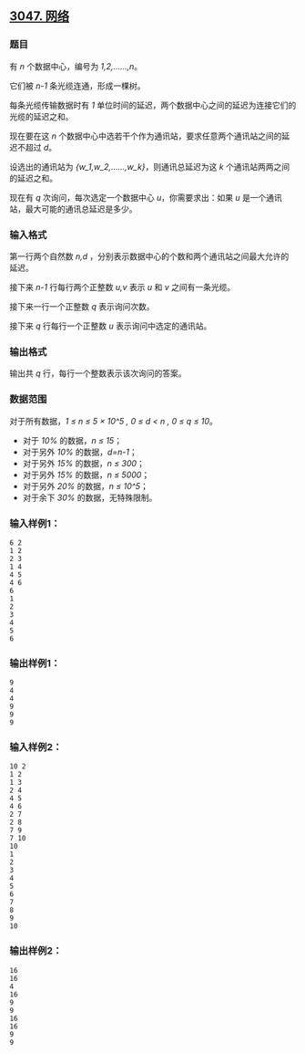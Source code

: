 ## [3047. 网络](https://www.acwing.com/problem/content/3050/)

### 题目

有 *n* 个数据中心，编号为 *1,2,……,n*。

它们被 *n-1* 条光缆连通，形成一棵树。

每条光缆传输数据时有 *1* 单位时间的延迟，两个数据中心之间的延迟为连接它们的光缆的延迟之和。

现在要在这 *n* 个数据中心中选若干个作为通讯站，要求任意两个通讯站之间的延迟不超过 *d*。

设选出的通讯站为 *{w_1,w_2,……,w_k}*，则通讯总延迟为这 *k* 个通讯站两两之间的延迟之和。

现在有 *q* 次询问，每次选定一个数据中心 *u*，你需要求出：如果 *u* 是一个通讯站，最大可能的通讯总延迟是多少。

### 输入格式

第一行两个自然数 *n,d* ，分别表示数据中心的个数和两个通讯站之间最大允许的延迟。

接下来 *n-1* 行每行两个正整数 *u,v* 表示 *u* 和 *v* 之间有一条光缆。

接下来一行一个正整数 *q* 表示询问次数。

接下来 *q* 行每行一个正整数 *u* 表示询问中选定的通讯站。

### 输出格式

输出共 *q* 行，每行一个整数表示该次询问的答案。

### 数据范围

对于所有数据，*1 ≤ n ≤ 5 × 10^5 , 0 ≤ d < n , 0 ≤ q ≤ 10*。

- 对于 *10%* 的数据，*n ≤ 15*；
- 对于另外 *10%* 的数据，*d=n-1*；
- 对于另外 *15%* 的数据，*n ≤ 300*；
- 对于另外 *15%* 的数据，*n ≤ 5000*；
- 对于另外 *20%* 的数据，*n ≤ 10^5*；
- 对于余下 *30%* 的数据，无特殊限制。

### 输入样例1：

```
6 2
1 2
2 3
1 4
4 5
4 6
6
1
2
3
4
5
6
```

### 输出样例1：

```
9
4
4
9
9
9
```

### 输入样例2：

```
10 2
1 2
1 3
2 4
4 5
4 6
2 7
2 8
7 9
7 10
10
1
2
3
4
5
6
7
8
9
10
```

### 输出样例2：

```
16
16
4
16
9
9
16
16
9
9
```
